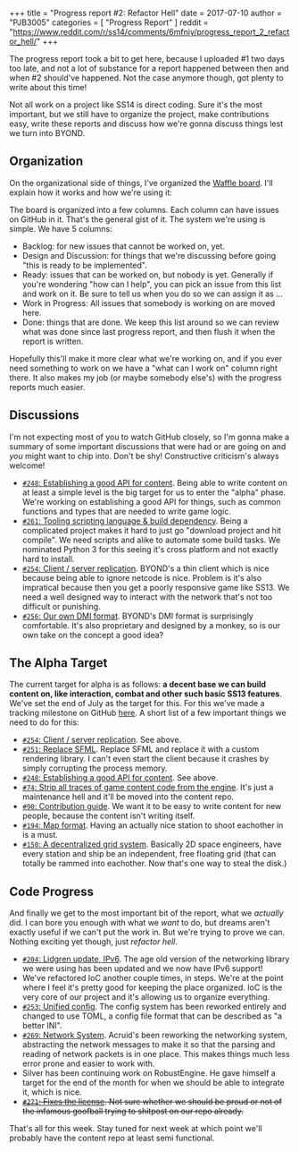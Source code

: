 +++
title = "Progress report #2: Refactor Hell"
date = 2017-07-10
author = "PJB3005"
categories = [
	"Progress Report"
]
reddit = "https://www.reddit.com/r/ss14/comments/6mfniy/progress_report_2_refactor_hell/"
+++

The progress report took a bit to get here, because I uploaded #1 two days too late, and not a lot of substance for a report happened between then and when #2 should've happened. Not the case anymore though, got plenty to write about this time!

<!--more-->

Not all work on a project like SS14 is direct coding. Sure it's the most important, but we still have to organize the project, make contributions easy, write these reports and discuss how we're gonna discuss things lest we turn into BYOND.

## Organization

On the organizational side of things, I've organized the [Waffle board](https://waffle.io/space-wizards/space-station-14). I'll explain how it works and how we're using it:

The board is organized into a few columns. Each column can have issues on GitHub in it. That's the general gist of it. The system we're using is simple. We have 5 columns:

* Backlog: for new issues that cannot be worked on, yet.
* Design and Discussion: for things that we're discussing before going "this is ready to be implemented".
* Ready: issues that can be worked on, but nobody is yet. Generally if you're wondering "how can I help", you can pick an issue from this list and work on it. Be sure to tell us when you do so we can assign it as ...
* Work in Progress: All issues that somebody is working on are moved here.
* Done: things that are done. We keep this list around so we can review what was done since last progress report, and then flush it when the report is written.

Hopefully this'll make it more clear what we're working on, and if you ever need something to work on we have a "what can I work on" column right there. It also makes my job (or maybe somebody else's) with the progress reports much easier.

## Discussions

I'm not expecting most of you to watch GitHub closely, so I'm gonna make a summary of some important discussions that were had or are going on and *you* might want to chip into. Don't be shy! Constructive criticism's always welcome!

* [`#248`: Establishing a good API for content](https://github.com/space-wizards/space-station-14/issues/248). Being able to write content on at least a simple level is the big target for us to enter the "alpha" phase. We're working on establishing a good API for things, such as common functions and types that are needed to write game logic.
* [`#261`: Tooling scripting language & build dependency](https://github.com/space-wizards/space-station-14/issues/261). Being a complicated project makes it hard to just go "download project and hit compile". We need scripts and alike to automate some build tasks. We nominated Python 3 for this seeing it's cross platform and not exactly hard to install.
* [`#254`: Client / server replication](https://github.com/space-wizards/space-station-14/issues/254). BYOND's a thin client which is nice because being able to ignore netcode is nice. Problem is it's also impratical because then you get a poorly responsive game like SS13. We need a well designed way to interact with the network that's not too difficult or punishing.
* [`#256`: Our own DMI format](https://github.com/space-wizards/space-station-14/issues/256). BYOND's DMI format is surprisingly comfortable. It's also proprietary and designed by a monkey, so is our own take on the concept a good idea?

## The Alpha Target

The current target for alpha is as follows: **a decent base we can build content on, like interaction, combat and other such basic SS13 features**. We've set the end of July as the target for this. For this we've made a tracking milestone on GitHub [here](https://github.com/space-wizards/space-station-14/milestone/1). A short list of a few important things we need to do for this:

* [`#254`: Client / server replication](https://github.com/space-wizards/space-station-14/issues/254). See above.
* [`#251`: Replace SFML](https://github.com/space-wizards/space-station-14/issues/251). Replace SFML and replace it with a custom rendering library. I can't even start the client because it crashes by simply corrupting the process memory.
* [`#248`: Establishing a good API for content](https://github.com/space-wizards/space-station-14/issues/248). See above.
* [`#74`: Strip all traces of game content code from the engine](https://github.com/space-wizards/space-station-14/issues/74). It's just a maintenance hell and it'll be moved into the content repo.
* [`#90`: Contribution guide](https://github.com/space-wizards/space-station-14/issues/90). We want it to be easy to write content for new people, because the content isn't writing itself.
* [`#194`: Map format](https://github.com/space-wizards/space-station-14/issues/194). Having an actually nice station to shoot eachother in is a must.
* [`#150`: A decentralized grid system](https://github.com/space-wizards/space-station-14/issues/150). Basically 2D space engineers, have every station and ship be an independent, free floating grid (that can totally be rammed into eachother. Now that's one way to steal the disk.)

## Code Progress

And finally we get to the most important bit of the report, what we *actually* did. I can bore you enough with what we *want* to do, but dreams aren't exactly useful if we can't put the work in. But we're trying to prove we can. Nothing exciting yet though, just *refactor hell*.

* [`#204`: Lidgren update, IPv6](https://github.com/space-wizards/space-station-14/pull/204). The age old version of the networking library we were using has been updated and we now have IPv6 support!
* We've refactored IoC another couple times, in steps. We're at the point where I feel it's pretty good for keeping the place organized. IoC is the very core of our project and it's allowing us to organize everything.
* [`#253`: Unified config](https://github.com/space-wizards/space-station-14/pull/253). The config system has been reworked entirely and changed to use TOML, a config file format that can be described as "a better INI".
* [`#269`: Network System](https://github.com/space-wizards/space-station-14/pull/269). Acruid's been reworking the networking system, abstracting the network messages to make it so that the parsing and reading of network packets is in one place. This makes things much less error prone and easier to work with.
* Silver has been continuing work on RobustEngine. He gave himself a target for the end of the month for when we should be able to integrate it, which is nice.
* ~~[`#271`: Fixes the license](https://github.com/space-wizards/space-station-14/pull/271). Not sure whether we should be proud or not of the infamous goofball trying to shitpost on our repo already.~~

That's all for this week. Stay tuned for next week at which point we'll probably have the content repo at least semi functional.
